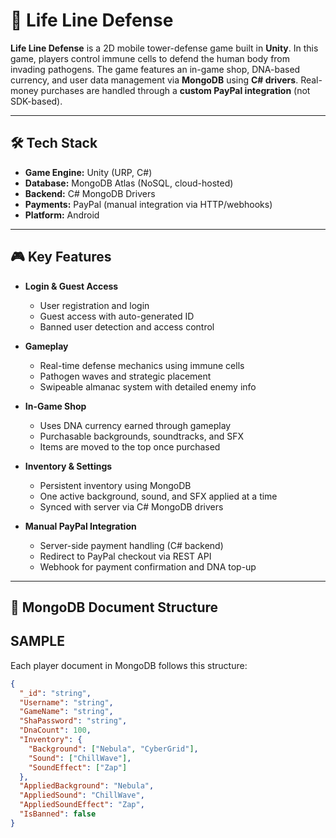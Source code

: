 # 🧬 Life Line Defense

**Life Line Defense** is a 2D mobile tower-defense game built in **Unity**. In this game, players control immune cells to defend the human body from invading pathogens. The game features an in-game shop, DNA-based currency, and user data management via **MongoDB** using **C# drivers**. Real-money purchases are handled through a **custom PayPal integration** (not SDK-based).

---

## 🛠️ Tech Stack

- **Game Engine:** Unity (URP, C#)
- **Database:** MongoDB Atlas (NoSQL, cloud-hosted)
- **Backend:** C# MongoDB Drivers
- **Payments:** PayPal (manual integration via HTTP/webhooks)
- **Platform:** Android

---

## 🎮 Key Features

- **Login & Guest Access**
  - User registration and login
  - Guest access with auto-generated ID
  - Banned user detection and access control

- **Gameplay**
  - Real-time defense mechanics using immune cells
  - Pathogen waves and strategic placement
  - Swipeable almanac system with detailed enemy info

- **In-Game Shop**
  - Uses DNA currency earned through gameplay
  - Purchasable backgrounds, soundtracks, and SFX
  - Items are moved to the top once purchased

- **Inventory & Settings**
  - Persistent inventory using MongoDB
  - One active background, sound, and SFX applied at a time
  - Synced with server via C# MongoDB drivers

- **Manual PayPal Integration**
  - Server-side payment handling (C# backend)
  - Redirect to PayPal checkout via REST API
  - Webhook for payment confirmation and DNA top-up

---

## 🧩 MongoDB Document Structure
## SAMPLE
Each player document in MongoDB follows this structure:

```json
{
  "_id": "string",
  "Username": "string",
  "GameName": "string",
  "ShaPassword": "string",
  "DnaCount": 100,
  "Inventory": {
    "Background": ["Nebula", "CyberGrid"],
    "Sound": ["ChillWave"],
    "SoundEffect": ["Zap"]
  },
  "AppliedBackground": "Nebula",
  "AppliedSound": "ChillWave",
  "AppliedSoundEffect": "Zap",
  "IsBanned": false
}
